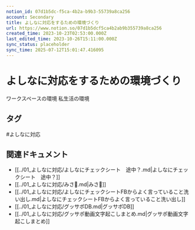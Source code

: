 ```yaml
---
notion_id: 07d1b5dc-f5ca-4b2a-b9b3-55739a8ca256
account: Secondary
title: よしなに対応をするための環境づくり
url: https://www.notion.so/07d1b5dcf5ca4b2ab9b355739a8ca256
created_time: 2023-10-23T02:53:00.000Z
last_edited_time: 2023-10-26T15:11:00.000Z
sync_status: placeholder
sync_time: 2025-07-12T15:01:47.416095
---
```

# よしなに対応をするための環境づくり

ワークスペースの環境
私生活の環境

## タグ

#よしなに対応 

## 関連ドキュメント

- [[../01_よしなに対応/よしなにチェックシート　途中？.md|よしなにチェックシート　途中？]]
- [[../01_よしなに対応/みさ👶.md|みさ👶]]
- [[../01_よしなに対応/よしなにチェックシートFBからよく言っていること洗い出し.md|よしなにチェックシートFBからよく言っていること洗い出し]]
- [[../01_よしなに対応/グッサポDB.md|グッサポDB]]
- [[../01_よしなに対応/グッサポ動画文字起こしまとめ.md|グッサポ動画文字起こしまとめ]]
